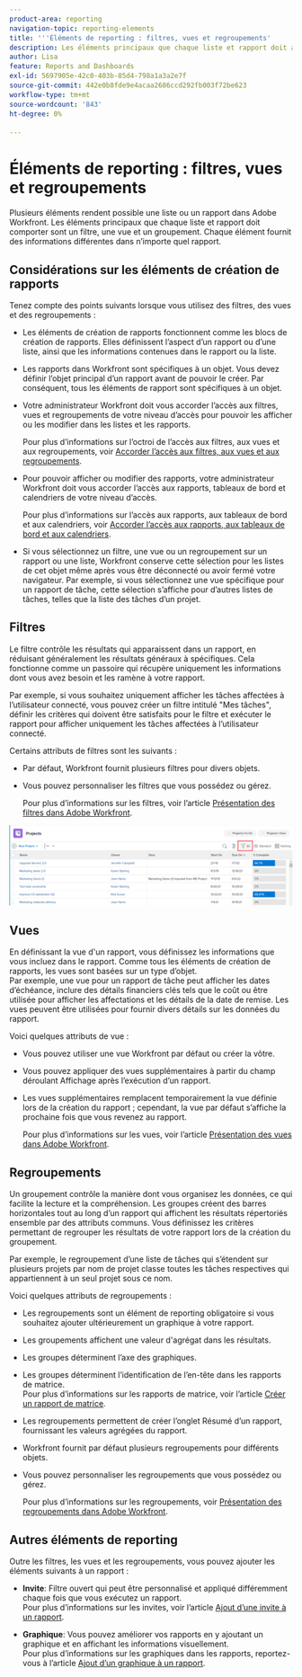 ```yaml
---
product-area: reporting
navigation-topic: reporting-elements
title: '''Éléments de reporting : filtres, vues et regroupements'
description: Les éléments principaux que chaque liste et rapport doit avoir dans Workfront sont un filtre, une vue et un groupement. Chaque élément fournit des informations différentes dans n’importe quel rapport.
author: Lisa
feature: Reports and Dashboards
exl-id: 5697905e-42c0-403b-85d4-798a1a3a2e7f
source-git-commit: 442e0b8fde9e4acaa2686ccd292fb003f72be623
workflow-type: tm+mt
source-wordcount: '843'
ht-degree: 0%

---
```


# Éléments de reporting : filtres, vues et regroupements

<!--
<div style="color: #ff1493;" data-mc-conditions="QuicksilverOrClassic.Draft mode">
<p>AL: Add information here about all the different kinds of FVGs: in reports, in lists, beta, etc // OR: this article should be a high-level overview of reporting elements. Then, each type of element should have:</p>
<p>- overview for Filters</p>
<p>- create a filter</p>
<p>- share a filter</p>
<p>ALL in Reporting elements but the Shared ones should be linked to Basics> Sharing; some of the articles in the Basics> Navigation> Use lists might beed to link here as well</p>
</div>
-->

Plusieurs éléments rendent possible une liste ou un rapport dans Adobe Workfront. Les éléments principaux que chaque liste et rapport doit comporter sont un filtre, une vue et un groupement. Chaque élément fournit des informations différentes dans n’importe quel rapport.

## Considérations sur les éléments de création de rapports

Tenez compte des points suivants lorsque vous utilisez des filtres, des vues et des regroupements :

* Les éléments de création de rapports fonctionnent comme les blocs de création de rapports. Elles définissent l’aspect d’un rapport ou d’une liste, ainsi que les informations contenues dans le rapport ou la liste.
* Les rapports dans Workfront sont spécifiques à un objet. Vous devez définir l’objet principal d’un rapport avant de pouvoir le créer. Par conséquent, tous les éléments de rapport sont spécifiques à un objet.
* Votre administrateur Workfront doit vous accorder l’accès aux filtres, vues et regroupements de votre niveau d’accès pour pouvoir les afficher ou les modifier dans les listes et les rapports.

   Pour plus d’informations sur l’octroi de l’accès aux filtres, aux vues et aux regroupements, voir [Accorder l’accès aux filtres, aux vues et aux regroupements](../../../administration-and-setup/add-users/configure-and-grant-access/grant-access-fvg.md).

* Pour pouvoir afficher ou modifier des rapports, votre administrateur Workfront doit vous accorder l’accès aux rapports, tableaux de bord et calendriers de votre niveau d’accès.

   Pour plus d’informations sur l’accès aux rapports, aux tableaux de bord et aux calendriers, voir [Accorder l’accès aux rapports, aux tableaux de bord et aux calendriers](../../../administration-and-setup/add-users/configure-and-grant-access/grant-access-reports-dashboards-calendars.md).

* Si vous sélectionnez un filtre, une vue ou un regroupement sur un rapport ou une liste, Workfront conserve cette sélection pour les listes de cet objet même après vous être déconnecté ou avoir fermé votre navigateur. Par exemple, si vous sélectionnez une vue spécifique pour un rapport de tâche, cette sélection s’affiche pour d’autres listes de tâches, telles que la liste des tâches d’un projet.

## Filtres

Le filtre contrôle les résultats qui apparaissent dans un rapport, en réduisant généralement les résultats généraux à spécifiques. Cela fonctionne comme un passoire qui récupère uniquement les informations dont vous avez besoin et les ramène à votre rapport.

Par exemple, si vous souhaitez uniquement afficher les tâches affectées à l’utilisateur connecté, vous pouvez créer un filtre intitulé &quot;Mes tâches&quot;, définir les critères qui doivent être satisfaits pour le filtre et exécuter le rapport pour afficher uniquement les tâches affectées à l’utilisateur connecté.

Certains attributs de filtres sont les suivants :

* Par défaut, Workfront fournit plusieurs filtres pour divers objets.
* Vous pouvez personnaliser les filtres que vous possédez ou gérez.

   Pour plus d’informations sur les filtres, voir l’article [Présentation des filtres dans Adobe Workfront](../../../reports-and-dashboards/reports/reporting-elements/filters-overview.md).

![Icône de filtre](assets/projects-list-with-filter-drop-down-highlighted-nwe.png)

## Vues

En définissant la vue d&#39;un rapport, vous définissez les informations que vous incluez dans le rapport. Comme tous les éléments de création de rapports, les vues sont basées sur un type d’objet.\
Par exemple, une vue pour un rapport de tâche peut afficher les dates d’échéance, inclure des détails financiers clés tels que le coût ou être utilisée pour afficher les affectations et les détails de la date de remise. Les vues peuvent être utilisées pour fournir divers détails sur les données du rapport.

Voici quelques attributs de vue :

* Vous pouvez utiliser une vue Workfront par défaut ou créer la vôtre.
* Vous pouvez appliquer des vues supplémentaires à partir du champ déroulant Affichage après l’exécution d’un rapport.
* Les vues supplémentaires remplacent temporairement la vue définie lors de la création du rapport ; cependant, la vue par défaut s’affiche la prochaine fois que vous revenez au rapport.

   Pour plus d’informations sur les vues, voir l’article [Présentation des vues dans Adobe Workfront](../../../reports-and-dashboards/reports/reporting-elements/views-overview.md).

## Regroupements

Un groupement contrôle la manière dont vous organisez les données, ce qui facilite la lecture et la compréhension. Les groupes créent des barres horizontales tout au long d’un rapport qui affichent les résultats répertoriés ensemble par des attributs communs. Vous définissez les critères permettant de regrouper les résultats de votre rapport lors de la création du groupement.

Par exemple, le regroupement d’une liste de tâches qui s’étendent sur plusieurs projets par nom de projet classe toutes les tâches respectives qui appartiennent à un seul projet sous ce nom.

Voici quelques attributs de regroupements :

* Les regroupements sont un élément de reporting obligatoire si vous souhaitez ajouter ultérieurement un graphique à votre rapport.
* Les groupements affichent une valeur d&#39;agrégat dans les résultats. &#x200B;
* Les groupes déterminent l’axe des graphiques.
* Les groupes déterminent l’identification de l’en-tête dans les rapports de matrice.\
   Pour plus d’informations sur les rapports de matrice, voir l’article [Créer un rapport de matrice](../../../reports-and-dashboards/reports/creating-and-managing-reports/create-matrix-report.md).

* Les regroupements permettent de créer l’onglet Résumé d’un rapport, fournissant les valeurs agrégées du rapport.
* Workfront fournit par défaut plusieurs regroupements pour différents objets.
* Vous pouvez personnaliser les regroupements que vous possédez ou gérez.

   Pour plus d’informations sur les regroupements, voir [Présentation des regroupements dans Adobe Workfront](../../../reports-and-dashboards/reports/reporting-elements/groupings-overview.md).

## Autres éléments de reporting

Outre les filtres, les vues et les regroupements, vous pouvez ajouter les éléments suivants à un rapport :

* **Invite**: Filtre ouvert qui peut être personnalisé et appliqué différemment chaque fois que vous exécutez un rapport.\
   Pour plus d’informations sur les invites, voir l’article [Ajout d’une invite à un rapport](../../../reports-and-dashboards/reports/creating-and-managing-reports/add-prompt-report.md).

* **Graphique**: Vous pouvez améliorer vos rapports en y ajoutant un graphique et en affichant les informations visuellement.\
   Pour plus d’informations sur les graphiques dans les rapports, reportez-vous à l’article [Ajout d’un graphique à un rapport](../../../reports-and-dashboards/reports/creating-and-managing-reports/add-chart-report.md).
